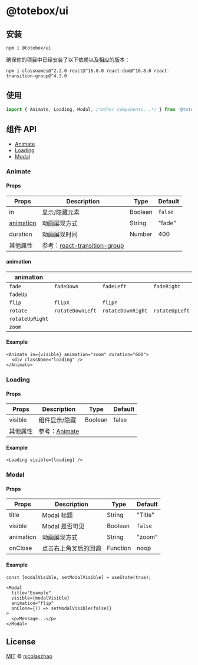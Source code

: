# @totebox/ui

## 安装

```
npm i @totebox/ui
```

确保你的项目中已经安装了以下依赖以及相应的版本：

```shell
npm i classnames@^2.2.0 react@^16.8.0 react-dom@^16.8.0 react-transition-group@^4.3.0
```

## 使用

```js
import { Animate, Loading, Modal, /*other components...*/ } from '@totebox/ui'
```

## 组件 API

* [Animate](###Animate)
* [Loading](###Loading)
* [Modal](###Modal)

### Animate

#### Props

| Props                      | Description                                                  | Type    | Default |
| -------------------------- | ------------------------------------------------------------ | ------- | ------- |
| in                         | 显示/隐藏元素                                                | Boolean | `false` |
| [animation](####animation) | 动画展现方式                                                 | String  | "fade"  |
| duration                   | 动画展现时间                                                 | Number  | 400     |
| 其他属性                   | 参考：[react-transition-group](https://reactcommunity.org/react-transition-group/css-transition) |         |         |

#### animation

| animation       |                  |                   |                |
| --------------- | ---------------- | ----------------- | -------------- |
| `fade`          | `fadeDown`       | `fadeLeft`        | `fadeRight`    |
| `fadeUp`        |                  |                   |                |
| `flip`          | `flipX`          | `flipY`           |                |
| `rotate`        | `rotateDownLeft` | `rotateDownRight` | `rotateUpLeft` |
| `rotateUpRight` |                  |                   |                |
| `zoom`          |                  |                   |                |

#### Example

```react
<Animate in={visible} animation="zoom" duration="600">
  <div className="loading" />
</Animate>
```

### Loading

#### Props

| Props    | Description                 | Type    | Default |
| -------- | --------------------------- | ------- | ------- |
| visible  | 组件显示/隐藏               | Boolean | false   |
| 其他属性 | 参考：[Animate](###Animate) |         |         |

#### Example

```react
<Loading visible={loading} />
```

### Modal

#### Props

| Props      | Description                 | Type     | Default        |
| --------- | -------------------- | -------- | ------------- |
| title     | Modal 标题           | String   | "Title" |
| visible   | Modal 是否可见       | Boolean  | `false`       |
| animation | 动画展现方式         | String   | "zoom"        |
| onClose   | 点击右上角叉后的回调 | Function | noop          |

#### Example

```react
const [modalVisible, setModalVisible] = useState(true);

<Modal
  title="Example"
  visible={modalVisible}
  animation="flip"
  onClose={() => setModalVisible(false)}
>
  <p>Message...</p>
</Modal>
```

## License

[MIT](https://github.com/nicolaszhao/totebox/LICENSE) © [nicolaszhao](https://github.com/nicolaszhao)
